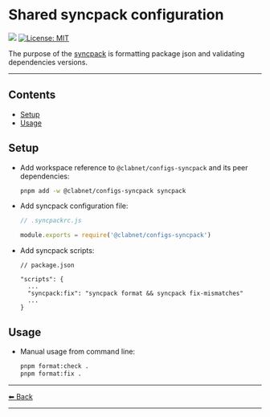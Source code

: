 # Shared syncpack configuration

![](https://img.shields.io/npm/v/@clabnet/configs-syncpack.svg?color=brightgreen) [![License: MIT](https://img.shields.io/badge/License-MIT-yellow.svg)](#)

The purpose of the [syncpack](https://www.npmjs.com/package/syncpack) is formatting package json and validating dependencies versions.

---

## Contents

- [Setup](#setup)
- [Usage](#usage)

## Setup

- Add workspace reference to `@clabnet/configs-syncpack` and its peer dependencies:

  ```sh
  pnpm add -w @clabnet/configs-syncpack syncpack
  ```

- Add syncpack configuration file:

  ```js
  // .syncpackrc.js

  module.exports = require('@clabnet/configs-syncpack')
  ```

- Add syncpack scripts:

  ```jsonc
  // package.json

  "scripts": {
    ...
    "syncpack:fix": "syncpack format && syncpack fix-mismatches"
    ...
  }
  ```

## Usage

- Manual usage from command line:

  ```sh
  pnpm format:check .
  pnpm format:fix .
  ```

---

[⬅ Back](../../README.md)

---
